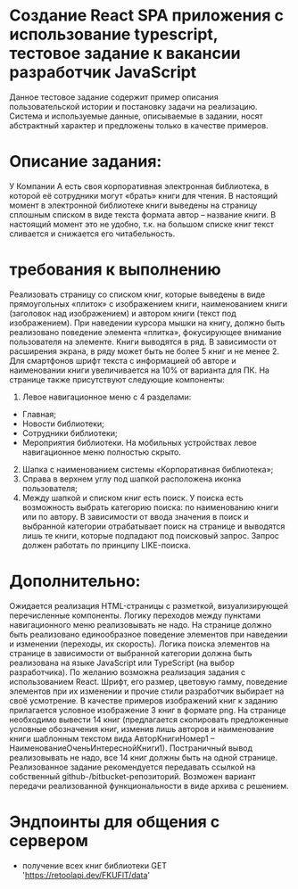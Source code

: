 # Создание React SPA приложения с использование typescript, тестовое задание к вакансии разработчик JavaScript

Данное тестовое задание содержит пример описания пользовательской истории и постановку задачи на реализацию. Система и используемые данные, описываемые в задании, носят абстрактный характер и предложены только в качестве примеров.

# Описание задания:

У Компании А есть своя корпоративная электронная библиотека, в которой её сотрудники могут «брать» книги для чтения. В настоящий момент в электронной библиотеке книги выведены на страницу сплошным списком в виде текста формата автор – название книги. В настоящий момент это не удобно, т.к. на большом списке книг текст сливается и снижается его читабельность.

# требования к выполнению

Реализовать страницу со списком книг, которые выведены в виде прямоугольных «плиток» с изображением книги, наименованием книги (заголовок над изображением) и автором книги (текст под изображением). При наведении курсора мышки на книгу, должно быть реализовано поведение элемента «плитка», фокусирующее внимание пользователя на элементе.
Книги выводятся в ряд. В зависимости от расширения экрана, в ряду может быть не более 5 книг и не менее 2. Для смартфонов шрифт текста с информацией об авторе и наименовании книги увеличивается на 10% от варианта для ПК.
На странице также присутствуют следующие компоненты:

1. Левое навигационное меню с 4 разделами:

-   Главная;
-   Новости библиотеки;
-   Сотрудники библиотеки;
-   Мероприятия библиотеки.
    На мобильных устройствах левое навигационное меню полностью скрыто.

2. Шапка с наименованием системы «Корпоративная библиотека»;
3. Справа в верхнем углу под шапкой расположена иконка пользователя;
4. Между шапкой и списком книг есть поиск. У поиска есть возможность выбрать категорию поиска: по наименованию книги или по автору. В зависимости от ввода значения в поиск и выбранной категории отрабатывает поиск на странице и выводятся лишь те книги, которые подпадают под поисковый запрос. Запрос должен работать по принципу LIKE-поиска.

# Дополнительно:

Ожидается реализация HTML-страницы с разметкой, визуализирующей перечисленные компоненты. Логику переходов между пунктами навигационного меню реализовывать не надо. На странице должно быть реализовано единообразное поведение элементов при наведении и изменении (переходы, их скорость). Логика поиска элементов на странице в зависимости от выбранной категории должна быть реализована на языке JavaScript или TypeScript (на выбор разработчика). По желанию возможна реализация задания с использованием React.
Шрифт, его размер, цветовую гамму, поведение элементов при их изменении и прочие стили разработчик выбирает на своё усмотрение.
В качестве примеров изображений книг к заданию прилагается условное изображение 3 книг в формате png. На странице необходимо вывести 14 книг (предлагается скопировать предложенные условные обозначения книг, изменив лишь авторов и наименование книги шаблонным текстом вида АвторКнигиНомер1 – НаименованиеОченьИнтереснойКниги1). Постраничный вывод реализовывать не надо, все 14 книг должны быть на одной странице.
Реализованное задание рекомендуется передавать ссылкой на собственный github-/bitbucket-репозиторий. Возможен вариант передачи реализованной функциональности в виде архива с решением.

# Эндпоинты для общения с сервером

-   получение всех книг библиотеки GET 'https://retoolapi.dev/FKUFlT/data'
